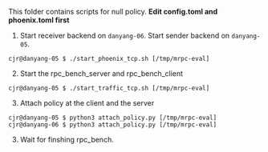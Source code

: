This folder contains scripts for null policy.
**Edit config.toml and phoenix.toml first**

1. Start receiver backend on `danyang-06`. Start sender backend on
   `danyang-05`.
```
cjr@danyang-05 $ ./start_phoenix_tcp.sh [/tmp/mrpc-eval]
```

2. Start the rpc_bench_server and rpc_bench_client
```
cjr@danyang-05 $ ./start_traffic_tcp.sh [/tmp/mrpc-eval]
```

3. Attach policy at the client and the server
```
cjr@danyang-05 $ python3 attach_policy.py [/tmp/mrpc-eval]
cjr@danyang-06 $ python3 attach_policy.py [/tmp/mrpc-eval]
```

3. Wait for finshing rpc_bench.


